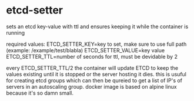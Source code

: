 # etcd-setter
sets an etcd key-value with ttl and ensures keeping it while the container is running

required values:
ETCD_SETTER_KEY=key to set, make sure to use full path (example: /example/test/blabla)
ETCD_SETTER_VALUE=key value
ETCD_SETTER_TTL=number of seconds for ttl, must be devidable by 2

every ETCD_SETTER_TTL/2 the container will update ETCD to keep the values existing until it is stopped or the server hosting it dies.
this is usuful for creating etcd groups which can then be qureied to get a list of IP's of servers in an autoscaling group.
docker image is based on alpine linux because it's so damn small.